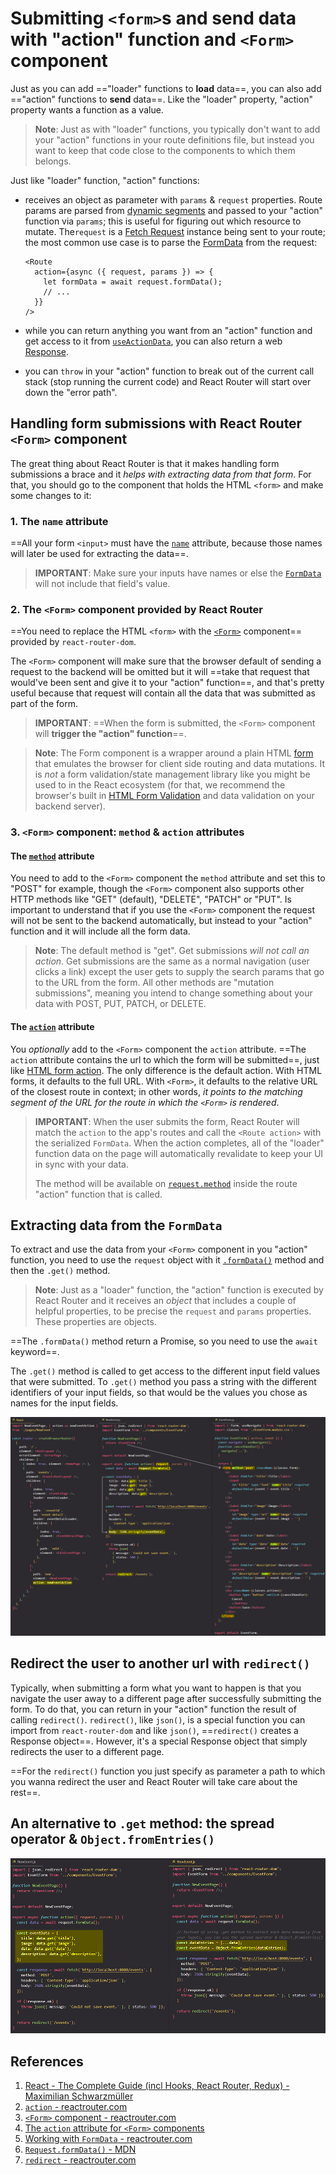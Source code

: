 # Submitting `<form>`s and send data with "action" function and `<Form>` component

Just as you can add =="loader" functions to **load** data==, you can also add =="action" functions to **send** data==. Like the "loader" property, "action" property wants a function as a value. 

> **Note**: Just as with "loader" functions, you typically don't want to add your "action" functions in your route definitions file, but instead you want to keep that code close to the components to which them belongs.

Just like "loader" function, "action" functions:

- receives an object as parameter with `params` & `request` properties. Route params are parsed from [dynamic segments](https://reactrouter.com/en/main/route/route#dynamic-segments) and passed to your "action" function via `params`; this is useful for figuring out which resource to mutate. The`request` is a [Fetch Request](https://developer.mozilla.org/en-US/docs/Web/API/Request) instance being sent to your route; the most common use case is to parse the [FormData](https://developer.mozilla.org/en-US/docs/Web/API/FormData) from the request:

  ```react
  <Route
    action={async ({ request, params }) => {
      let formData = await request.formData();
      // ...
    }}
  />
  ```

- while you can return anything you want from an "action" function and get access to it from [`useActionData`](https://reactrouter.com/en/main/hooks/use-action-data), you can also return a web [Response](https://developer.mozilla.org/en-US/docs/Web/API/Response).

- you can `throw` in your "action" function to break out of the current call stack (stop running the current code) and React Router will start over down the "error path".

## Handling form submissions with React Router `<Form>` component

The great thing about React Router is that it makes handling form submissions a brace and it _helps with extracting data from that form_. For that, you should go to the component that holds the HTML `<form>` and make some changes to it:

### 1. The `name` attribute

==All your form `<input>` must have the [`name`](https://www.w3schools.com/tags/att_name.asp#:~:text=The%20name%20attribute%20specifies%20a,to%20target%20a%20form%20submission.) attribute, because those names will later be used for extracting the data==.

> **IMPORTANT**: Make sure your inputs have names or else the [`FormData`](https://developer.mozilla.org/en-US/docs/Web/API/FormData) will not include that field's value.

### 2. The `<Form>` component provided by React Router

==You need to replace the HTML `<form>` with the [`<Form>`](https://reactrouter.com/en/main/components/form) component== provided by `react-router-dom`. 

The `<Form>` component will make sure that the browser default of sending a request to the backend will be omitted but it will ==take that request that would've been sent and give it to your "action" function==, and that's pretty useful because that request will contain all the data that was submitted as part of the form.

> **IMPORTANT**: ==When the form is submitted, the `<Form>` component will **trigger the "action" function**==.

> **Note**: The Form component is a wrapper around a plain HTML [form](https://developer.mozilla.org/en-US/docs/Web/HTML/Element/form) that emulates the browser for client side routing and data mutations. It is *not* a form validation/state management library like you might be used to in the React ecosystem (for that, we recommend the browser's built in [HTML Form Validation](https://developer.mozilla.org/en-US/docs/Learn/Forms/Form_validation) and data validation on your backend server).

### 3. `<Form>` component: `method` & `action` attributes

#### The [`method`](https://reactrouter.com/en/main/components/form#method) attribute

You need to add to the `<Form>` component the `method` attribute and set this to "POST" for example, though the `<Form>` component also supports other HTTP methods like "GET" (default), "DELETE", "PATCH" or "PUT". Is important to understand that if you use the `<Form>` component the request will not be sent to the backend automatically, but instead to your "action" function and it will include all the form data.

> **Note**: The default method is "get". Get submissions *will not call an action*. Get submissions are the same as a normal navigation (user clicks a link) except the user gets to supply the search params that go to the URL from the form. All other methods are "mutation submissions", meaning you intend to change something about your data with POST, PUT, PATCH, or DELETE.

#### The [`action`](https://reactrouter.com/en/main/components/form#action) attribute

You _optionally_ add to the `<Form>` component the `action` attribute. ==The `action` attribute contains the url to which the form will be submitted==, just like [HTML form action](https://developer.mozilla.org/en-US/docs/Web/HTML/Element/form#attr-action). The only difference is the default action. With HTML forms, it defaults to the full URL. With `<Form>`, it defaults to the relative URL of the closest route in context; in other words, _it points to the matching segment of the URL for the route in which the `<Form>` is rendered_.

> **IMPORTANT**: When the user submits the form, React Router will match the `action` to the app's routes and call the `<Route action>` with the serialized `FormData`. When the action completes, all of the "loader" function data on the page will automatically revalidate to keep your UI in sync with your data.
>
> The method will be available on [`request.method`](https://developer.mozilla.org/en-US/docs/Web/API/Request/method) inside the route "action" function that is called.

## Extracting data from the `FormData`

To extract and use the data from your `<Form>` component in you "action" function, you need to use the `request` object with it [`.formData()`](https://developer.mozilla.org/en-US/docs/Web/API/Request/formData) method and then the `.get()` method.

> **Note**: Just as a "loader" function, the "action" function is executed by React Router and it receives an _object_ that includes a couple of helpful properties, to be precise the `request` and `params` properties. These properties are objects.

==The `.formData()` method return a Promise, so you need to use the `await` keyword==.

The `.get()` method is called to get access to the different input field values that were submitted. To `.get()` method you pass a string with the different identifiers of your input fields, so that would be the values you chose as names for the input fields.

![Working_with_action_function](../../img/Working_with_action_function.jpg)

## Redirect the user to another url with `redirect()`

Typically, when submitting a form what you want to happen is that you navigate the user away to a different page after successfully submitting the form. To do that, you can return in your "action" function the result of calling `redirect()`. `redirect()`, like `json()`, is a special function you can import from `react-router-dom` and like `json()`, ==`redirect()` creates a Response object==. However, it's a special Response object that simply redirects the user to a different page.

==For the `redirect()` function you just specify as parameter a path to which you wanna redirect the user and React Router will take care about the rest==.

## An alternative to `.get` method: the spread operator & `Object.fromEntries()`

![Working_with_action_function1](../../img/Working_with_action_function1.jpg)

## References

1. [React - The Complete Guide (incl Hooks, React Router, Redux) - Maximilian Schwarzmüller](https://www.udemy.com/course/react-the-complete-guide-incl-redux/)
1. [`action` - reactrouter.com](https://reactrouter.com/en/main/route/action)
1. [`<Form>` component - reactrouter.com](https://reactrouter.com/en/main/components/form)
1. [The `action` attribute for `<Form>` components](https://reactrouter.com/en/main/components/form#action)
1. [Working with `FormData` - reactrouter.com](https://reactrouter.com/en/main/guides/form-data)
1. [`Request.formData()` - MDN](https://developer.mozilla.org/en-US/docs/Web/API/Request/formData)
1. [`redirect` - reactrouter.com](https://reactrouter.com/en/main/fetch/redirect)
